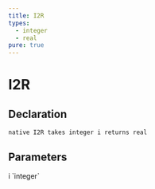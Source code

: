 ```yaml
---
title: I2R
types:
  - integer
  - real
pure: true
---
```


# I2R

## Declaration

```
native I2R takes integer i returns real
```

## Parameters
<dl>
  <dt>i `integer`</dt>
  <dd></dd>
</dl>